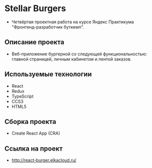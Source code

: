 # Stellar Burgers

- Четвёртая проектная работа на курсе Яндекс Практикума "Фронтенд-разработчик буткемп".

## Описание проекта

- Веб-приложение бургерной со следующей функциональностью: главной страницей, личным
  кабинетом и лентой заказов.

## Используемые технологии

- React
- Redux
- TypeScript
- CCS3
- HTML5

## Сборка проекта

- Create React App (CRA)

## Ссылка на проект

- http://react-burger.elkacloud.ru/